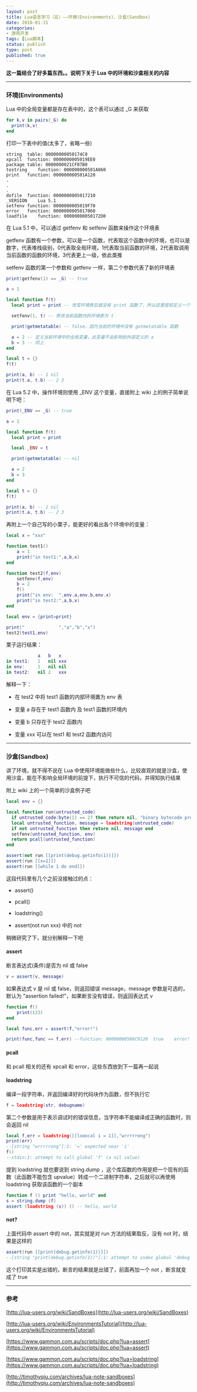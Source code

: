 ```yaml
---
layout: post
title: Lua语言学习（五）——环境(Environments)、沙盒(Sandbox)
date: 2018-01-31
categories:
- 游戏开发
tags: [Lua脚本]
status: publish
type: post
published: true
---
```


**这一篇结合了好多篇东西。。说明下关于 Lua 中的环境和沙盒相关的内容**

---

### 环境(Environments)

Lua 中的全局变量都是存在表中的，这个表可以通过 \_G 来获取

```lua
for k,v in pairs(_G) do
  print(k,v)
end
```

打印一下表中的值(太多了，省略一些)

```
string	table: 00000000050174C0
xpcall	function: 0000000005019EE0
package	table: 0000000021CF07B0
tostring	function: 000000000501A060
print	function: 000000000501A120
.
.
.
dofile	function: 0000000005017210
_VERSION	Lua 5.1
setfenv	function: 0000000005019F70
error	function: 0000000005017060
loadfile	function: 00000000050172D0
```

在 Lua 5.1 中，可以通过 getfenv 和 setfenv 函数来操作这个环境表

getfenv 函数有一个参数，可以是一个函数，代表取这个函数中的环境，也可以是数字，代表堆栈级别，0代表取全局环境，1代表取当前函数的环境，2代表取调用当前函数的函数的环境，3代表更上一级，依此类推

setfenv 函数的第一个参数和 getfenv 一样，第二个参数代表了新的环境表

```lua
print(getfenv(1) == _G) -- true

a = 1

local function f(t)
  local print = print -- 改变环境表后就没有 print 函数了，所以这里提前定义一个内部的变量

  setfenv(1, t) -- 修改当前函数内的环境表为 t

  print(getmetatable) -- false，因为当前的环境中没有 getmetatable 函数

  a = 2 -- 定义当前环境中的全局变量，此变量不会影响到外部定义的 a
  b = 3 -- 同上
end

local t = {}
f(t)

print(a, b) -- 1 nil
print(t.a, t.b) -- 2 3
```

在 Lua 5.2 中，操作环境则使用 \_ENV 这个变量，直接附上 wiki 上的例子简单说明下吧：

```lua
print(_ENV == _G) -- true

a = 1

local function f(t)
  local print = print

  local _ENV = t

  print(getmetatable) -- nil

  a = 2
  b = 3
end

local t = {}
f(t)

print(a, b) -- 1 nil
print(t.a, t.b) -- 2 3
```

再附上一个自己写的小栗子，能更好的看出各个环境中的变量：

```lua
local x = "xxx"

function test1()
	a = 1
	print("in test1:",a,b,x)
end

function test2(f,env)
	setfenv(f,env)
	b = 2
	f()
	print("in env:  ",env.a,env.b,env.x)
	print("in test2:",a,b,x)
end

local env = {print=print}

print("             ","a","b","x")
test2(test1,env)
```

栗子运行结果：

```lua
         	a	b	x
in test1:	1	nil	xxx
in env:  	1	nil	nil
in test2:	nil	2	xxx
```

解释一下：

* 在 test2 中将 test1 函数的内部环境置为 env 表

* 变量 a 存在于 test1 函数内 及 test1 函数的环境内

* 变量 b 只存在于 test2 函数内

* 变量 xxx 可以在 test1 和 test2 函数内访问

---

### 沙盒(Sandbox)

讲了环境，就不得不说在 Lua 中使用环境能做些什么，比较直观的就是沙盒，使用沙盒，能在不影响全局环境的前提下，执行不可信的代码，并得知执行结果

附上 wiki 上的一个简单的沙盒例子吧

```lua
local env = {}

local function run(untrusted_code)
  if untrusted_code:byte(1) == 27 then return nil, "binary bytecode prohibited" end
  local untrusted_function, message = loadstring(untrusted_code)
  if not untrusted_function then return nil, message end
  setfenv(untrusted_function, env)
  return pcall(untrusted_function)
end

assert(not run [[print(debug.getinfo(1))]])
assert(run [[x=1]])
assert(run [[while 1 do end]])
```

这段代码里有几个之前没接触过的点：

* assert()

* pcall()

* loadstring()

* assert(not run xxx) 中的 not

稍微研究了下，就分别解释一下吧

#### assert

断言表达式(条件)是否为 nil 或 false

```lua
v = assert(v, message)
```

如果表达式 v 是 nil 或 false，则返回错误 message，message 参数是可选的，默认为 "assertion failed!"，如果断言没有错误，则返回表达式 v

```lua
function f()
	print(123)
end

local func,err = assert(f,"error!")

print(func,func == f,err) --function: 00000000586C9120	true	error!
```

#### pcall

和 pcall 相关的还有 xpcall 和 error，这些东西放到下一篇再一起说

#### loadstring

编译一段字符串，并返回编译好的代码块作为函数，但不执行它

```lua
f = loadstring(str, debugname)
```

第二个参数是用于表示调试时的错误信息，当字符串不能编译成正确的函数时，则会返回 nil

```lua
local f,err = loadstring([[looocal i = 1]],"wrrrrrong")
print(err)
--[string "wrrrrrong"]:1: '=' expected near 'i'
f()
--stdin:1: attempt to call global 'f' (a nil value)
```

提到 loadstring 就也要说到 string.dump ，这个库函数的作用是把一个现有的函数（此函数不能包含 upvalue）转成一个二进制字符串，之后就可以再使用 loadstring 获取该函数的一个副本

```lua
function f () print "hello, world" end
s = string.dump (f)
assert (loadstring (s)) () -- hello, world
```

#### not?

上面代码中 assert 中的 not，其实就是对 run 方法的结果取反，没有 not 时，结果是这样的

```lua
assert(run [[print(debug.getinfo(1))]])
--[string "print(debug.getinfo(1))"]:1: attempt to index global 'debug' (a nil value)
```

这个打印其实是出错的，断言的结果就是出错了，前面再加一个 not ，断言就变成了 true

---

### 参考

[http://lua-users.org/wiki/SandBoxes](http://lua-users.org/wiki/SandBoxes)

[http://lua-users.org/wiki/EnvironmentsTutorial](http://lua-users.org/wiki/EnvironmentsTutorial)

[https://www.gammon.com.au/scripts/doc.php?lua=assert](https://www.gammon.com.au/scripts/doc.php?lua=assert)

[https://www.gammon.com.au/scripts/doc.php?lua=loadstring](https://www.gammon.com.au/scripts/doc.php?lua=loadstring)

[http://timothyqiu.com/archives/lua-note-sandboxes](http://timothyqiu.com/archives/lua-note-sandboxes)
